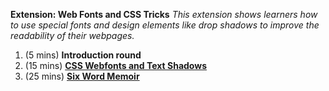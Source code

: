 **Extension: Web Fonts and CSS Tricks** *This extension shows learners how to use special fonts and design elements like drop shadows to improve the readability of their webpages.*

<ol>
<li>(5 mins) <strong>Introduction round</strong></li>
<li>(15 mins) <strong><a href="https://docs.google.com/document/d/16rnhRa_XIwNvqtZK983hB3PGLEpz1rIhjgcn6DUYjeA/edit">CSS Webfonts and Text Shadows</a></strong></li>
<li>(25 mins) <strong><a href="https://nwp.makes.org/thimble/make-a-beautiful-sixword-memoir">Six Word Memoir</a></strong> </li>
</ol>